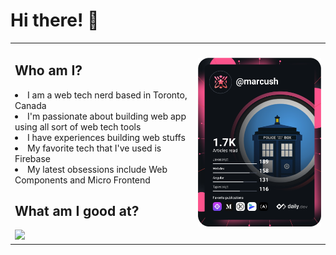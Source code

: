 # Hi there! 👋️

<table>
  <td>
    <div>
      <h2>Who am I?</h2>
      <p>
        <li>I am a web tech nerd based in Toronto, Canada</li>
        <li>
          I'm passionate about building web app using all sort of web tech tools
        </li>
        <li>
          I have experiences building web stuffs
        </li>
        <li>My favorite tech that I've used is Firebase</li>
        <li>My latest obsessions include Web Components and Micro Frontend</li>
      </p>
    </div>
    <h2>What am I good at?</h2>
    <img src="https://github.com/marcusho21/marcusho21/blob/main/things.svg" width="auto" height="auto">
  </td>

  <td>
    <a href="https://app.daily.dev/marcusho21">
      <img src="https://github.com/marcusho21/marcusho21/blob/main/devcard.svg" width="400" alt="Marcus Ho's Dev Card" />
    </a>
  </td>
</table>
